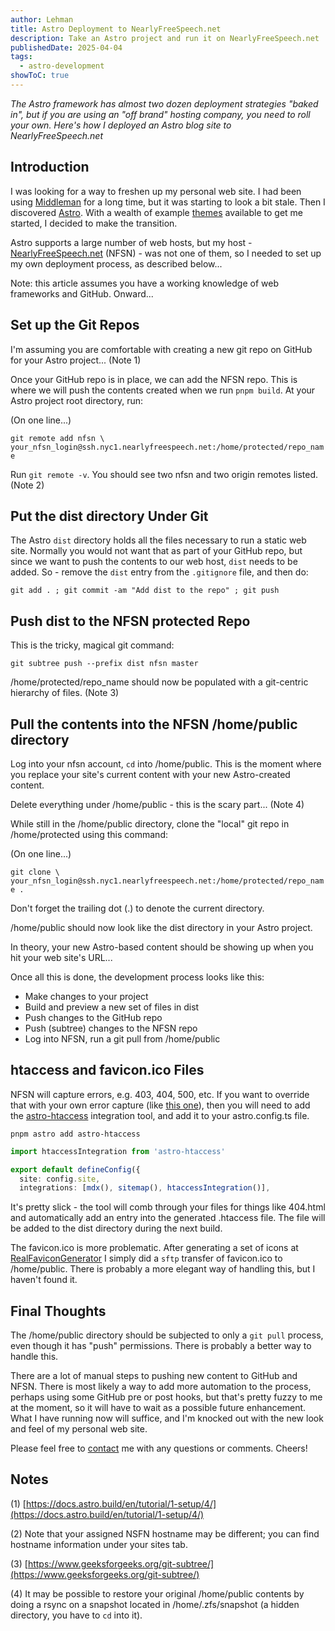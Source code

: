 ```yaml
---
author: Lehman
title: Astro Deployment to NearlyFreeSpeech.net
description: Take an Astro project and run it on NearlyFreeSpeech.net
publishedDate: 2025-04-04
tags:
  - astro-development
showToC: true
---
```


_The Astro framework has almost two dozen deployment strategies "baked in", but if you are using an "off brand" hosting company, you need to roll your own. Here's how I deployed an Astro blog site to NearlyFreeSpeech.net_

## Introduction

I was looking for a way to freshen up my personal web site. I had been using [Middleman](https://middlemanapp.com/) for a long time, but it was starting to look a bit stale. Then I discovered [Astro](https://astro.build/). With a wealth of example [themes](https://astro.build/themes/) available to get me started, I decided to make the transition.

Astro supports a large number of web hosts, but my host - [NearlyFreeSpeech.net](https://www.nearlyfreespeech.net/) (NFSN) - was not one of them, so I needed to set up my own deployment process, as described below...

Note: this article assumes you have a working knowledge of web frameworks and GitHub. Onward...

## Set up the Git Repos

I'm assuming you are comfortable with creating a new git repo on GitHub for your Astro project... (Note 1)

Once your GitHub repo is in place, we can add the NFSN repo. This is where we will push the contents created when we run `pnpm build`. At your Astro project root directory, run:

(On one line...)

`git remote add nfsn \`
`your_nfsn_login@ssh.nyc1.nearlyfreespeech.net:/home/protected/repo_name`

Run `git remote -v`. You should see two nfsn and two origin remotes listed. (Note 2)

## Put the dist directory Under Git

The Astro `dist` directory holds all the files necessary to run a static web site. Normally you would not want that as part of your GitHub repo, but since we want to push the contents to our web host, `dist` needs to be added. So - remove the `dist` entry from the `.gitignore` file, and then do:

`git add . ; git commit -am "Add dist to the repo" ; git push`

## Push dist to the NFSN protected Repo

This is the tricky, magical git command:

`git subtree push --prefix dist nfsn master`

/home/protected/repo_name should now be populated with a git-centric hierarchy of files. (Note 3)

## Pull the contents into the NFSN /home/public directory

Log into your nfsn account, `cd` into /home/public. This is the moment where you replace your site's current content with your new Astro-created content.

Delete everything under /home/public - this is the scary part... (Note 4)

While still in the /home/public directory, clone the "local" git repo in /home/protected using this command:

(On one line...)

`git clone \`
`your_nfsn_login@ssh.nyc1.nearlyfreespeech.net:/home/protected/repo_name .`

Don't forget the trailing dot (.) to denote the current directory.

/home/public should now look like the dist directory in your Astro project.

In theory, your new Astro-based content should be showing up when you hit your web site's URL...

Once all this is done, the development process looks like this:

- Make changes to your project
- Build and preview a new set of files in dist
- Push changes to the GitHub repo
- Push (subtree) changes to the NFSN repo
- Log into NFSN, run a git pull from /home/public

## htaccess and favicon.ico Files

NFSN will capture errors, e.g. 403, 404, 500, etc. If you want to override that with your own error capture (like [this one](/404)), then you will need to add the [astro-htaccess](https://github.com/BadMannersXYZ/astro-htaccess) integration tool, and add it to your astro.config.ts file.

`pnpm astro add astro-htaccess`

```ts
import htaccessIntegration from 'astro-htaccess'

export default defineConfig({
  site: config.site,
  integrations: [mdx(), sitemap(), htaccessIntegration()],

```

It's pretty slick - the tool will comb through your files for things like 404.html and automatically add an entry into the generated .htaccess file. The file will be added to the dist directory during the next build.

The favicon.ico is more problematic. After generating a set of icons at [RealFaviconGenerator](https://realfavicongenerator.net/) I simply did a `sftp` transfer of favicon.ico to /home/public. There is probably a more elegant way of handling this, but I haven't found it.

## Final Thoughts

The /home/public directory should be subjected to only a `git pull` process, even though it has "push" permissions. There is probably a better way to handle this.

There are a lot of manual steps to pushing new content to GitHub and NFSN. There is most likely a way to add more automation to the process, perhaps using some GitHub pre or post hooks, but that's pretty fuzzy to me at the moment, so it will have to wait as a possible future enhancement. What I have running now will suffice, and I'm knocked out with the new look and feel of my personal web site.

Please feel free to [contact](/contact) me with any questions or comments. Cheers!

## Notes

(1) [https://docs.astro.build/en/tutorial/1-setup/4/](https://docs.astro.build/en/tutorial/1-setup/4/)

(2) Note that your assigned NSFN hostname may be different; you can find hostname information under your sites tab.

(3) [https://www.geeksforgeeks.org/git-subtree/](https://www.geeksforgeeks.org/git-subtree/)

(4) It may be possible to restore your original /home/public contents by doing a rsync on a snapshot located in /home/.zfs/snapshot (a hidden directory, you have to `cd` into it).
